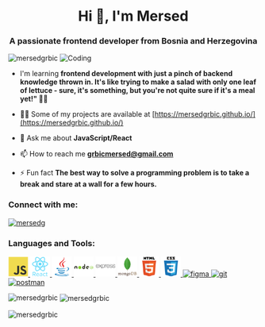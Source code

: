 <h1 align="center">Hi 👋, I'm Mersed</h1>
<h3 align="center">A passionate frontend developer from Bosnia and Herzegovina</h3>
<img align="right" alt="Coding" width="400" src="https://mir-s3-cdn-cf.behance.net/project_modules/max_1200/06f21a161921919.63cd7887d0a70.gif">

<p align="left"> <img src="https://komarev.com/ghpvc/?username=mersedgrbic&label=Profile%20views&color=0e75b6&style=flat" alt="mersedgrbic" /> </p>

- I'm learning **frontend development with just a pinch of backend knowledge thrown in. It's like trying to make a salad with only one leaf of lettuce - sure, it's something, but you're not quite sure if it's a meal yet!" 🥗😂**

- 👨‍💻 Some of my projects are available at [https://mersedgrbic.github.io/](https://mersedgrbic.github.io/)

- 💬 Ask me about **JavaScript/React**

- 📫 How to reach me **grbicmersed@gmail.com**

- ⚡ Fun fact **The best way to solve a programming problem is to take a break and stare at a wall for a few hours.**

<h3 align="left">Connect with me:</h3>
<p align="left">
<a href="https://linkedin.com/in/mersedg" target="blank"><img align="center" src="https://raw.githubusercontent.com/rahuldkjain/github-profile-readme-generator/master/src/images/icons/Social/linked-in-alt.svg" alt="mersedg" height="30" width="40" /></a>
</p>

<h3 align="left">Languages and Tools:</h3>
<p align="left"> <a href="https://developer.mozilla.org/en-US/docs/Web/JavaScript" target="_blank" rel="noreferrer"> <img src="https://raw.githubusercontent.com/devicons/devicon/master/icons/javascript/javascript-original.svg" alt="javascript" width="40" height="40"/> </a><a href="https://reactjs.org/" target="_blank" rel="noreferrer"> <img src="https://raw.githubusercontent.com/devicons/devicon/master/icons/react/react-original-wordmark.svg" alt="react" width="40" height="40"/> </a> <a href="https://www.java.com" target="_blank" rel="noreferrer"> <img src="https://raw.githubusercontent.com/devicons/devicon/master/icons/java/java-original.svg" alt="java" width="40" height="40"/> </a><a href="https://nodejs.org" target="_blank" rel="noreferrer"> <img src="https://raw.githubusercontent.com/devicons/devicon/master/icons/nodejs/nodejs-original-wordmark.svg" alt="nodejs" width="40" height="40"/> </a> <a href="https://expressjs.com" target="_blank" rel="noreferrer"> <img src="https://raw.githubusercontent.com/devicons/devicon/master/icons/express/express-original-wordmark.svg" alt="express" width="40" height="40"/> </a><a href="https://www.mongodb.com/" target="_blank" rel="noreferrer"> <img src="https://raw.githubusercontent.com/devicons/devicon/master/icons/mongodb/mongodb-original-wordmark.svg" alt="mongodb" width="40" height="40"/> </a><a href="https://www.w3.org/html/" target="_blank" rel="noreferrer"> <img src="https://raw.githubusercontent.com/devicons/devicon/master/icons/html5/html5-original-wordmark.svg" alt="html5" width="40" height="40"/> </a><a href="https://www.w3schools.com/css/" target="_blank" rel="noreferrer"> <img src="https://raw.githubusercontent.com/devicons/devicon/master/icons/css3/css3-original-wordmark.svg" alt="css3" width="40" height="40"/> </a> <a href="https://www.figma.com/" target="_blank" rel="noreferrer"> <img src="https://www.vectorlogo.zone/logos/figma/figma-icon.svg" alt="figma" width="40" height="40"/> </a> <a href="https://git-scm.com/" target="_blank" rel="noreferrer"> <img src="https://www.vectorlogo.zone/logos/git-scm/git-scm-icon.svg" alt="git" width="40" height="40"/> </a>     <a href="https://postman.com" target="_blank" rel="noreferrer"> <img src="https://www.vectorlogo.zone/logos/getpostman/getpostman-icon.svg" alt="postman" width="40" height="40"/> </a>  </p>

<p><img align="left" src="https://github-readme-stats.vercel.app/api/top-langs?username=mersedgrbic&show_icons=true&locale=en&layout=compact" alt="mersedgrbic" /></p>

<p>&nbsp;<img align="center" src="https://github-readme-stats.vercel.app/api?username=mersedgrbic&show_icons=true&locale=en" alt="mersedgrbic" /></p>

<p><img align="center" src="https://github-readme-streak-stats.herokuapp.com/?user=mersedgrbic&" alt="mersedgrbic" /></p>
